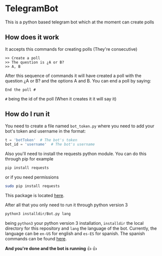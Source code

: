 # TelegramBot

This is a python based telegram bot which at the moment can create polls

## How does it work

It accepts this commands for creating polls (They're consecutive)
```
>> Create a poll
>> The question is ¿A or B? 
>> A, B
```
After this sequence of commands it will have created a poll with the question ¿A or B? and the options A and B.
You can end a poll by saying:
```
End the poll #
```
`#` being the id of the poll (When it creates it it will say it)

## How do I run it

You need to create a file named `bot_token.py` where you need to add your bot's token and username in the format:
```python
t = 'botToken'  # The bot's token
bot_id = 'username'  # The bot's username
```

Also you'll need to install the requests python module. You can do this through pip for example
```bash
pip install requests
``` 
or if you need permissions 
```bash
sudo pip install requests
```
This package is located [here](https://pypi.python.org/pypi/requests/).

After all that you only need to run it through python version 3
```bash
python3 installdir/Bot.py lang
```
being `python3` your python version 3 installation, `installdir` the local directory for this repository and `lang` the language of the bot.
Currently, the language can be `en-US` for english and `es-ES` for spanish. The spanish commands can be found [here](docs/ESP_Commands.md).

**And you're done and the bot is running** :+1: :+1:
